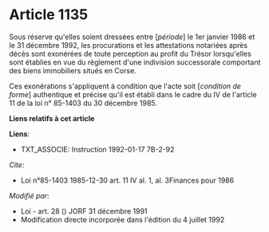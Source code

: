 # Article 1135

Sous réserve qu'elles soient dressées entre [*période*] le 1er janvier 1986 et le 31 décembre 1992, les procurations et les
attestations notariées après décès sont exonérées de toute perception au profit du Trésor lorsqu'elles sont établies en vue
du règlement d'une indivision successorale comportant des biens immobiliers situés en Corse.

Ces exonérations s'appliquent à condition que l'acte soit [*condition de forme*] authentique et précise qu'il est établi dans
le cadre du IV de l'article 11 de la loi n° 85-1403 du 30 décembre 1985.

**Liens relatifs à cet article**

**Liens**:

  - TXT_ASSOCIE: Instruction 1992-01-17 7B-2-92

_Cite_:

  - Loi n°85-1403 1985-12-30 art. 11 IV al. 1, al. 3Finances pour 1986

_Modifié par_:

  - Loi - art. 28 () JORF 31 décembre 1991
  - Modification directe incorporée dans l'édition du 4 juillet 1992
